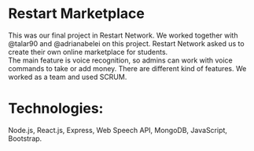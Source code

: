 # Restart Marketplace
This was our final project in Restart Network. We worked together with @talar90 and @adrianabelei on this project. Restart Network asked us to create their own online marketplace for students. <br> The main feature is voice recognition, so admins can work with voice commands to take or add money. There are different kind of features. We worked as
a team and used SCRUM.

# Technologies:
 Node.js, React.js, Express, Web Speech API, MongoDB, JavaScript, Bootstrap.
